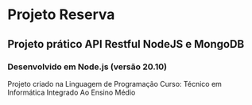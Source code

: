 # Projeto Reserva

## Projeto prático API Restful NodeJS e MongoDB

### Desenvolvido em Node.js (versão 20.10)

Projeto criado na Linguagem de Programação
Curso: Técnico em Informática Integrado Ao Ensino Médio
